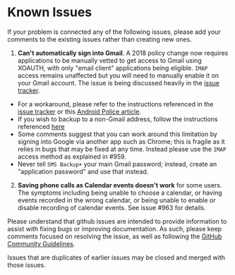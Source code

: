 # Known Issues

If your problem is connected any of the following issues, please add your comments to the existing issues rather than creating new ones.

1. **Can't automatically sign into Gmail**. A 2018 policy change now requires applications to be manually vetted to get access to Gmail using XOAUTH, with only "email client" applications being eligible. `IMAP` access remains unaffected but you will need to manually enable it on your Gmail account.
  The issue is being discussed heavily in the [issue tracker](https://github.com/jberkel/sms-backup-plus/issues/959).
  * For a workaround, please refer to the instructions referenced in the
    [issue tracker](https://github.com/jberkel/sms-backup-plus/issues/959#issuecomment-513018820)
    or this [Android Police article](https://www.androidpolice.com/2019/08/12/sms-backup-is-now-broken-due-to-gmails-api-changes-but-theres-a-workaround/).
  * If you wish to backup to a non-Gmail address, follow the instructions referenced
    [here](https://github.com/jberkel/sms-backup-plus/issues/959#issuecomment-507385460)
  * Some comments suggest that you can work around this limitation by signing into Google via another app such as Chrome; this is fragile as it relies in bugs that may be fixed at any time. Instead please use the `IMAP` access method as explained in #959.
  * Never tell `SMS Backup+` your main Gmail password; instead, create an "application password" and use that instead.
2. **Saving phone calls as Calendar events doesn't work** for some users.
  The symptoms including being unable to choose a calendar, or having events recorded in the wrong calendar, or being unable to enable or disable recording of calendar events.
  See issue #963 for details.

Please understand that github issues are intended to provide information to assist with fixing bugs or improving documentation. As such, please keep comments focused on resolving the issue, as well as following the [GitHub Community Guidelines](https://help.github.com/en/articles/github-community-guidelines).

Issues that are duplicates of earlier issues may be closed and merged with those issues.
